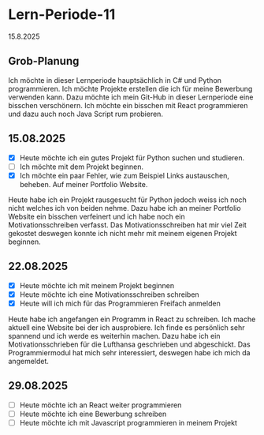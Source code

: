 # Lern-Periode-11

15.8.2025 

## Grob-Planung

Ich möchte in dieser Lernperiode hauptsächlich in C# und Python programmieren. Ich möchte Projekte erstellen die ich für meine Bewerbung verwenden kann. Dazu möchte ich mein Git-Hub in dieser Lernperiode eine bisschen verschönern. Ich möchte ein bisschen mit React programmieren und dazu auch noch Java Script rum probieren. 

## 15.08.2025

- [X] Heute möchte ich ein gutes Projekt für Python suchen und studieren.
- [ ] Ich möchte mit dem Projekt beginnen.
- [X] Ich möchte ein paar Fehler, wie zum Beispiel Links austauschen, beheben. Auf meiner Portfolio Website.

Heute habe ich ein Projekt rausgesucht für Python jedoch weiss ich noch nicht welches ich von beiden nehme. Dazu habe ich an meiner Portfolio Website ein bisschen verfeinert und ich habe noch ein Motivationsschreiben verfasst. Das Motivationsschreiben hat mir viel Zeit gekostet deswegen konnte ich nicht mehr mit meinem eigenen Projekt beginnen. 

## 22.08.2025

- [X] Heute möchte ich mit meinem Projekt beginnen
- [X] Heute möchte ich eine Motivationsschreiben schreiben
- [X] Heute will ich mich für das Programmieren Freifach anmelden

Heute habe ich angefangen ein Programm in React zu schreiben. Ich mache aktuell eine Website bei der ich ausprobiere. Ich finde es persönlich sehr spannend und ich werde es weiterhin machen. Dazu habe ich ein Motivationsschrieben für die Lufthansa geschrieben und abgeschickt. Das Programmiermodul hat mich sehr interessiert, deswegen habe ich mich da angemeldet. 

## 29.08.2025

- [ ] Heute möchte ich an React weiter programmieren
- [ ] Heute möchte ich eine Bewerbung schreiben
- [ ] Heute möchte ich mit Javascript programmieren in meinem Projekt
